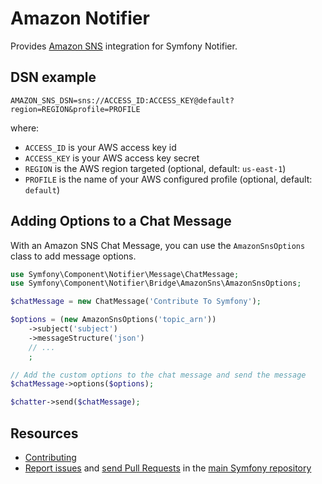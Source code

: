 Amazon Notifier
===============

Provides [Amazon SNS](https://aws.amazon.com/en/sns/) integration for Symfony Notifier.

DSN example
-----------

```
AMAZON_SNS_DSN=sns://ACCESS_ID:ACCESS_KEY@default?region=REGION&profile=PROFILE
```

where:
 - `ACCESS_ID` is your AWS access key id
 - `ACCESS_KEY` is your AWS access key secret
 - `REGION` is the AWS region targeted (optional, default: `us-east-1`)
 - `PROFILE` is the name of your AWS configured profile (optional, default: `default`)

Adding Options to a Chat Message
--------------------------------

With an Amazon SNS Chat Message, you can use the `AmazonSnsOptions` class to add
message options.

```php
use Symfony\Component\Notifier\Message\ChatMessage;
use Symfony\Component\Notifier\Bridge\AmazonSns\AmazonSnsOptions;

$chatMessage = new ChatMessage('Contribute To Symfony');

$options = (new AmazonSnsOptions('topic_arn'))
    ->subject('subject')
    ->messageStructure('json')
    // ...
    ;

// Add the custom options to the chat message and send the message
$chatMessage->options($options);

$chatter->send($chatMessage);
```

Resources
---------

 * [Contributing](https://symfony.com/doc/current/contributing/index.html)
 * [Report issues](https://github.com/symfony/symfony/issues) and
   [send Pull Requests](https://github.com/symfony/symfony/pulls)
   in the [main Symfony repository](https://github.com/symfony/symfony)
